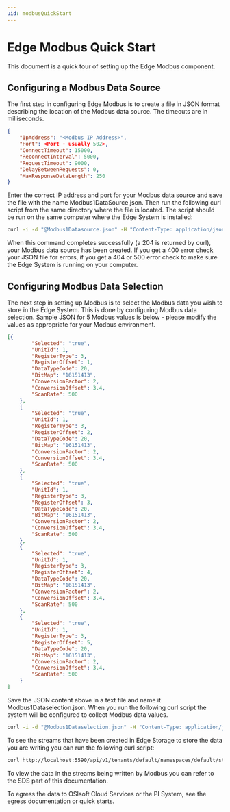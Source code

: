 ```yaml
---
uid: modbusQuickStart
---
```


# Edge Modbus Quick Start

This document is a quick tour of setting up the Edge Modbus component.

## Configuring a Modbus Data Source

The first step in configuring Edge Modbus is to create a file in JSON format describing the location of the Modbus data source. The timeouts are in milliseconds.

```json
{
    "IpAddress": "<Modbus IP Address>",
    "Port": <Port - usually 502>,
    "ConnectTimeout": 15000,
    "ReconnectInterval": 5000,
    "RequestTimeout": 9000,
    "DelayBetweenRequests": 0,
    "MaxResponseDataLength": 250
}
```

Enter the correct IP address and port for your Modbus data source and save the file with the name Modbus1DataSource.json. Then run the following curl script from the same directory where the file is located. The script should be run on the same computer where the Edge System is installed:

```bash
curl -i -d "@Modbus1Datasource.json" -H "Content-Type: application/json" -X PUT http://localhost:5590/api/v1/configuration/Modbus1/Datasource
```

When this command completes successfully (a 204 is returned by curl), your Modbus data source has been created. If you get a 400 error check your JSON file for errors, if you get a 404 or 500 error check to make sure the Edge System is running on your computer.

## Configuring Modbus Data Selection

The next step in setting up Modbus is to select the Modbus data you wish to store in the Edge System. This is done by configuring Modbus data selection. Sample JSON for 5 Modbus values is below - please modify the values as appropriate for your Modbus environment.

```json
[{
        "Selected": "true",
        "UnitId": 1,
        "RegisterType": 3,
        "RegisterOffset": 1,
        "DataTypeCode": 20,
        "BitMap": "16151413",
        "ConversionFactor": 2,
        "ConversionOffset": 3.4,
        "ScanRate": 500
    },
    {
        "Selected": "true",
        "UnitId": 1,
        "RegisterType": 3,
        "RegisterOffset": 2,
        "DataTypeCode": 20,
        "BitMap": "16151413",
        "ConversionFactor": 2,
        "ConversionOffset": 3.4,
        "ScanRate": 500
    },
    {
        "Selected": "true",
        "UnitId": 1,
        "RegisterType": 3,
        "RegisterOffset": 3,
        "DataTypeCode": 20,
        "BitMap": "16151413",
        "ConversionFactor": 2,
        "ConversionOffset": 3.4,
        "ScanRate": 500
    },
    {
        "Selected": "true",
        "UnitId": 1,
        "RegisterType": 3,
        "RegisterOffset": 4,
        "DataTypeCode": 20,
        "BitMap": "16151413",
        "ConversionFactor": 2,
        "ConversionOffset": 3.4,
        "ScanRate": 500
    },
    {
        "Selected": "true",
        "UnitId": 1,
        "RegisterType": 3,
        "RegisterOffset": 5,
        "DataTypeCode": 20,
        "BitMap": "16151413",
        "ConversionFactor": 2,
        "ConversionOffset": 3.4,
        "ScanRate": 500
    }
]
```

Save the JSON content above in a text file and name it Modbus1Dataselection.json. When you run the following curl script the system will be configured to collect Modbus data values.

```bash
curl -i -d "@Modbus1Dataselection.json" -H "Content-Type: application/json" -X PUT http://localhost:5590/api/v1/configuration/Modbus1/Dataselection
```

To see the streams that have been created in Edge Storage to store the data you are writing you can run the following curl script:

```bash
curl http://localhost:5590/api/v1/tenants/default/namespaces/default/streams/
```

To view the data in the streams being written by Modbus you can refer to the SDS part of this documentation. 

To egress the data to OSIsoft Cloud Services or the PI System, see the egress documentation or quick starts.
